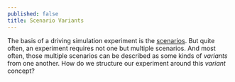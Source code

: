 ```yaml
---
published: false
title: Scenario Variants
---
```

The basis of a driving simulation experiment is the [scenarios](/scenarios). But quite often, an experiment requires not one but multiple scenarios. And most often, those multiple scenarios can be described as some kinds of *variants* from one another. How do we structure our experiment around this *variant* concept?
